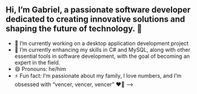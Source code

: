 ##  Hi, I’m Gabriel, a passionate software developer dedicated to creating innovative solutions and shaping the future of technology. 👋


- 🔭 I’m currently working on a desktop application development project
- 🌱 I’m currently enhancing my skills in C# and MySQL, along with other essential tools in software development, with the goal of becoming an expert in the field.
- 😄 Pronouns:  he/him
- ⚡ Fun fact: I’m passionate about my family, I love numbers, and I’m obsessed with “vencer, vencer, vencer” ❤️🖤
-->
